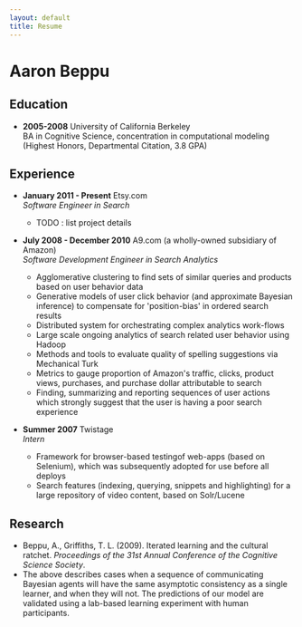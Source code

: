 ```yaml
---
layout: default
title: Resume
---
```


# Aaron Beppu

## Education
* **2005-2008** University of California Berkeley  
BA in Cognitive Science, concentration in computational modeling  
  (Highest Honors, Departmental Citation, 3.8 GPA)

## Experience
* **January 2011 - Present** Etsy.com  
*Software Engineer in Search*

	*	TODO : list project details
* **July 2008 - December 2010** A9.com (a wholly-owned subsidiary of Amazon)  
*Software Development Engineer in Search Analytics*  
  * Agglomerative clustering to find sets of similar queries and products based on user behavior data  
  * Generative models of user click behavior (and approximate Bayesian inference) to compensate for 'position-bias' in ordered search results 
  * Distributed system for orchestrating complex analytics work-flows  
  * Large scale ongoing analytics of search related user behavior using Hadoop  
  * Methods and tools to evaluate quality of spelling suggestions via Mechanical Turk  
  * Metrics to gauge proportion of Amazon's traffic, clicks, product views, purchases, and purchase dollar attributable to search  
  * Finding, summarizing and reporting sequences of user actions which strongly suggest that the user is having a poor search experience

* **Summer 2007** Twistage  
*Intern*  
  * Framework for browser-based testingof web-apps (based on Selenium), which was subsequently adopted for use before all deploys  
  * Search features (indexing, querying, snippets and highlighting) for a large repository of video content, based on Solr/Lucene

## Research
* Beppu, A., Griffiths, T. L. (2009). Iterated learning and the cultural ratchet. _Proceedings of the 31st Annual Conference of the Cognitive Science Society_.
* The above describes cases when a sequence of communicating Bayesian agents will have the same asymptotic consistency as a single learner, and when they will not. The predictions of our model are validated using a lab-based learning experiment with human participants.

